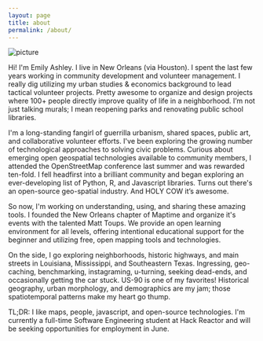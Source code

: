 ```yaml
---
layout: page
title: about
permalink: /about/
---
```

![picture](http://i.imgur.com/49ZNeNo.jpg?1)

Hi! I'm Emily Ashley. I live in New Orleans (via Houston). I spent the last few years working in community development and volunteer management. I really dig utilizing my urban studies & economics background to lead tactical volunteer projects. Pretty awesome to organize and design projects where 100+ people directly improve quality of life in a neighborhood. I’m not just talking murals; I mean reopening parks and renovating public school libraries.  

I'm a long-standing fangirl of guerrilla urbanism, shared spaces, public art, and collaborative volunteer efforts. I've been exploring the growing number of technological approaches to solving civic problems. Curious about emerging open geospatial technologies available to community members, I attended the OpenStreetMap conference last summer and was rewarded ten-fold. I fell headfirst into a brilliant community and began exploring an ever-developing list of Python, R, and Javascript libraries. Turns out there's an open-source geo-spatial industry. And HOLY COW it’s awesome. 

So now, I'm working on understanding, using, and sharing these amazing tools. I founded the New Orleans chapter of Maptime and organize it's events with the talented Matt Toups. We provide an open learning environment for all levels, offering intentional educational support for the beginner and utilizing free, open mapping tools and technologies. 

On the side, I go exploring neighborhoods, historic highways, and main streets in Louisiana, Mississippi, and Southeastern Texas. Ingressing, geo-caching, benchmarking, instagraming, u-turning, seeking dead-ends, and occasionally getting the car stuck. US-90 is one of my favorites!  Historical geography, urban morphology, and demographics are my jam; those spatiotemporal patterns make my heart go thump.

TL;DR: I like maps, people, javascript, and open-source technologies. I'm currently a full-time Software Engineering student at Hack Reactor and will be seeking opportunities for employment in June.
